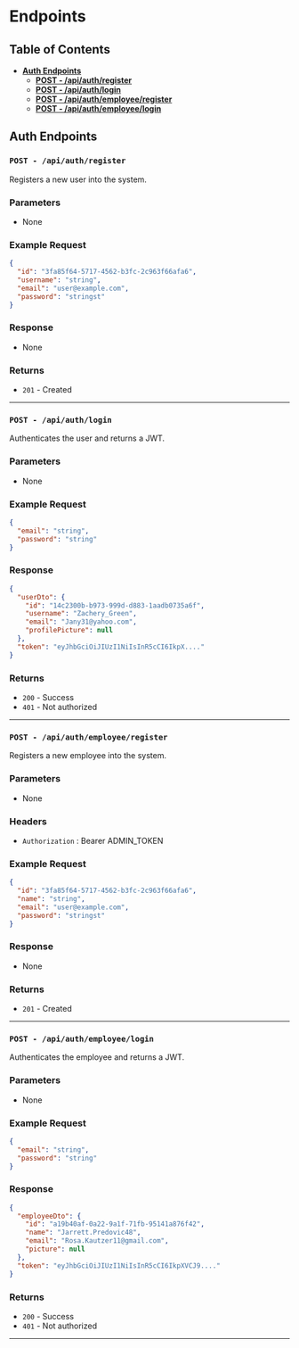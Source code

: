 # Endpoints

## Table of Contents

- **[Auth Endpoints](#auth-endpoints)**
  - **[POST - /api/auth/register](#post---apiauthregister)**
  - **[POST - /api/auth/login](#post---apiauthlogin)**
  - **[POST - /api/auth/employee/register](#post---apiauthemployeeregister)**
  - **[POST - /api/auth/employee/login](#post---apiauthemployeelogin)**

## Auth Endpoints

### `POST - /api/auth/register`

Registers a new user into the system.

### Parameters

- None

### Example Request

```json
{
  "id": "3fa85f64-5717-4562-b3fc-2c963f66afa6",
  "username": "string",
  "email": "user@example.com",
  "password": "stringst"
}
```

### Response

- None

### Returns

- `201` - Created

---

### `POST - /api/auth/login`

Authenticates the user and returns a JWT.

### Parameters

- None

### Example Request

```json
{
  "email": "string",
  "password": "string"
}
```

### Response

```json
{
  "userDto": {
    "id": "14c2300b-b973-999d-d883-1aadb0735a6f",
    "username": "Zachery_Green",
    "email": "Jany31@yahoo.com",
    "profilePicture": null
  },
  "token": "eyJhbGciOiJIUzI1NiIsInR5cCI6IkpX...."
}
```

### Returns

- `200` - Success
- `401` - Not authorized

---

### `POST - /api/auth/employee/register`

Registers a new employee into the system.

### Parameters

- None

### Headers

- `Authorization` : Bearer ADMIN_TOKEN

### Example Request

```json
{
  "id": "3fa85f64-5717-4562-b3fc-2c963f66afa6",
  "name": "string",
  "email": "user@example.com",
  "password": "stringst"
}
```

### Response

- None

### Returns

- `201` - Created

---

### `POST - /api/auth/employee/login`

Authenticates the employee and returns a JWT.

### Parameters

- None

### Example Request

```json
{
  "email": "string",
  "password": "string"
}
```

### Response

```json
{
  "employeeDto": {
    "id": "a19b40af-0a22-9a1f-71fb-95141a876f42",
    "name": "Jarrett.Predovic48",
    "email": "Rosa.Kautzer11@gmail.com",
    "picture": null
  },
  "token": "eyJhbGciOiJIUzI1NiIsInR5cCI6IkpXVCJ9...."
}
```

### Returns

- `200` - Success
- `401` - Not authorized

---
